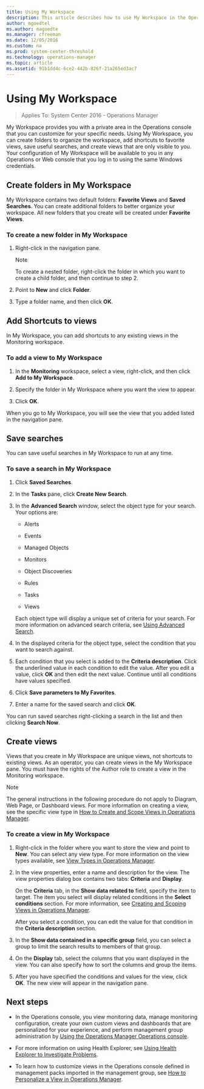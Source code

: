 ```yaml
---
title: Using My Workspace
description: This article describes how to use My Workspace in the Operations Manager Operations console create personalized views of operational data for your specific needs.  
author: mgoedtel
ms.author: magoedte
ms.manager: cfreeman
ms.date: 12/05/2016
ms.custom: na
ms.prod: system-center-threshold
ms.technology: operations-manager
ms.topic: article
ms.assetid: 91b1dd4c-6ce2-442b-826f-21a265ed3ac7
---
```


# Using My Workspace 

>Applies To: System Center 2016 - Operations Manager

My Workspace provides you with a private area in the Operations console that you can customize for your specific needs.  Using My Workspace, you can create folders to organize the workspace, add shortcuts to favorite views, save useful searches, and create views that are only visible to you. Your configuration of My Workspace will be available to you in any Operations or Web console that you log in to using the same Windows credentials.  
  
## Create folders in My Workspace  

My Workspace contains two default folders: **Favorite Views** and **Saved Searches**. You can create additional folders to better organize your workspace. All new folders that you create will be created under **Favorite Views**.  
  
### To create a new folder in My Workspace  
  
1.  Right-click in the navigation pane.  
  
    > [!NOTE]  
    > To create a nested folder, right-click the folder in which you want to create a child folder, and then continue to step 2.  
  
2.  Point to **New** and click **Folder**.  
  
3.  Type a folder name, and then click **OK**.  
  
## Add Shortcuts to views  

In My Workspace, you can add shortcuts to any existing views in the Monitoring workspace.  
  
### To add a view to My Workspace  
  
1.  In the **Monitoring** workspace, select a view, right-click, and then click **Add to My Workspace**.  
  
2.  Specify the folder in My Workspace where you want the view to appear.  
  
3.  Click **OK**.  
  
When you go to My Workspace, you will see the view that you added listed in the navigation pane.  
  
## Save searches  

You can save useful searches in My Workspace to run at any time.  
  
### To save a search in My Workspace  
  
1.  Click **Saved Searches**.  
  
2.  In the **Tasks** pane, click **Create New Search**.  
  
3.  In the **Advanced Search** window, select the object type for your search. Your options are:  
  
    -   Alerts  
  
    -   Events  
  
    -   Managed Objects  
  
    -   Monitors  
  
    -   Object Discoveries  
  
    -   Rules  
  
    -   Tasks  
  
    -   Views  
  
    Each object type will display a unique set of criteria for your search. For more information on advanced search criteria, see [Using Advanced Search](manage-console-using-adv-search.md).  
  
4.  In the displayed criteria for the object type, select the condition that you want to search against.  
  
5.  Each condition that you select is added to the **Criteria description**. Click the underlined value in each condition to edit the value. After you edit a value, click **OK** and then edit the next value. Continue until all conditions have values specified.  
  
6.  Click **Save parameters to My Favorites**.  
  
7.  Enter a name for the saved search and click **OK**.  
  
You can run saved searches right-clicking a search in the list and then clicking **Search Now**.  
  
## Create views  

Views that you create in My Workspace are unique views, not shortcuts to existing views. As an operator, you can create views in the My Workspace pane. You must have the rights of the Author role to create a view in the Monitoring workspace.  
  
> [!NOTE]  
> The general instructions in the following procedure do not apply to Diagram, Web Page, or Dashboard views. For more information on creating a view, see the specific view type in [How to Create and Scope Views in Operations Manager](manage-console-scope-views.md).  
  
### To create a view in My Workspace  
  
1.  Right-click in the folder where you want to store the view and point to **New**. You can select any view type. For more information on the view types available, see [View Types in Operations Manager](manage-console-view-types.md).  
  
2.  In the view properties, enter a name and description for the view. The view properties dialog box contains two tabs: **Criteria** and **Display**.  
  
    On the **Criteria** tab, in the **Show data related to** field, specify the item to target. The item you select will display related conditions in the **Select conditions** section. For more information, see [Creating and Scoping Views in Operations Manager](manage-console-scope-views.md).  
  
    After you select a condition, you can edit the value for that condition in the **Criteria description** section.  
  
3.  In the **Show data contained in a specific group** field, you can select a group to limit the search results to members of that group.  
  
4.  On the **Display** tab, select the columns that you want displayed in the view. You can also specify how to sort the columns and group the items.  
  
5.  After you have specified the conditions and values for the view, click **OK**. The new view will appear in the navigation pane.  
  
## Next steps 

- In the Operations console, you view monitoring data, manage monitoring configuration, create your own custom views and dashboards that are personalized for your experience, and perform management group administration by [Using the Operations Manager Operations console](../om/manage/using-the-operations-console-in-operations-manager.md).  
  
- For more information on using Health Explorer, see [Using Health Explorer to Investigate Problems](../om/manage/using-health-explorer-to-investigate-problems.md).  

- To learn how to customize views in the Operations console defined in management packs imported in the management group, see [How to Personalize a View in Operations Manager](../om/manage/how-to-personalize-a-view-in-operations-manager.md).  
